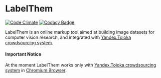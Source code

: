 # LabelThem

[![Code Climate](https://codeclimate.com/github/innosoft-pro/label-them/badges/gpa.svg)](https://codeclimate.com/github/innosoft-pro/label-them)
[![Codacy Badge](https://api.codacy.com/project/badge/Grade/735a6f0a94844ce686d680a0d4474789)](https://www.codacy.com/app/LabelThem/label-them?utm_source=github.com&amp;utm_medium=referral&amp;utm_content=innosoft-pro/label-them&amp;utm_campaign=Badge_Grade)

LabelThem is an online markup tool aimed at building image datasets for computer vision research, and integrated with [Yandex.Toloka crowdsourcing system](https://toloka.yandex.ru/).

#### Important Notice
At the moment LabelThem works only with [Yandex.Toloka crowdsourcing system](https://toloka.yandex.ru/) in [Chromium Browser](http://www.chromium.org/Home).
